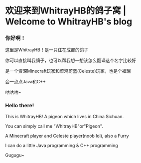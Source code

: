# 欢迎来到WhitrayHB的鸽子窝 | Welcome to WhitrayHB's blog
### 你好啊！
这里是WhitrayHB！是一只住在成都的鸽子

你可以直接叫我鸽子，也可以帮我想一想该怎么翻译这个名字比较好

是一个资深Minecraft玩家和菜鸡蔚蓝(Celeste)玩家，也是个福瑞

会一点点Java和C++

咕咕咕~

### Hello there!
This is WhitrayHB! A pigeon which lives in China Sichuan.

You can simply call me "WhitrayHB"or"Pigeon".

A Minecraft player and Celeste player(noob lol), also a Furry

I can do a little Java programming & C++ programming

Gugugu~
